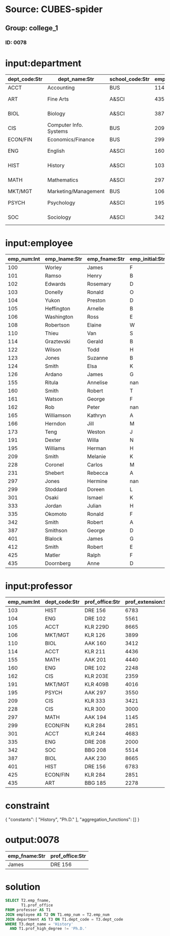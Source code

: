 # Source: CUBES-spider
## Group: college_1
### ID: 0078

# input:department

| dept_code:Str | dept_name:Str | school_code:Str | emp_num:Int | dept_address:Str | dept_extension:Str |
|---|---|---|---|---|---|
| ACCT | Accounting | BUS | 114 | KLR 211, Box 52 | 3119 |
| ART | Fine Arts | A&SCI | 435 | BBG 185, Box 128 | 2278 |
| BIOL | Biology | A&SCI | 387 | AAK 230, Box 415 | 4117 |
| CIS | Computer Info. Systems | BUS | 209 | KLR 333, Box 56 | 3245 |
| ECON/FIN | Economics/Finance | BUS | 299 | KLR 284, Box 63 | 3126 |
| ENG | English | A&SCI | 160 | DRE 102, Box 223 | 1004 |
| HIST | History | A&SCI | 103 | DRE 156, Box 284 | 1867 |
| MATH | Mathematics | A&SCI | 297 | AAK 194, Box 422 | 4234 |
| MKT/MGT | Marketing/Management | BUS | 106 | KLR 126, Box 55 | 3342 |
| PSYCH | Psychology | A&SCI | 195 | AAK 297, Box 438 | 4110 |
| SOC | Sociology | A&SCI | 342 | BBG 208, Box 132 | 2008 |

# input:employee

| emp_num:Int | emp_lname:Str | emp_fname:Str | emp_initial:Str | emp_jobcode:Str | emp_hiredate:Date | emp_dob:Date |
|---|---|---|---|---|---|---|
| 100 | Worley | James | F | CUST | 1978-02-23 | 1950-06-12 |
| 101 | Ramso | Henry | B | CUST | 1994-11-15 | 1961-11-02 |
| 102 | Edwards | Rosemary | D | TECH | 1990-07-23 | 1953-07-03 |
| 103 | Donelly | Ronald | O | PROF | 1987-07-01 | 1952-10-02 |
| 104 | Yukon | Preston | D | PROF | 1992-05-01 | 1948-02-23 |
| 105 | Heffington | Arnelle | B | PROF | 1991-07-01 | 1950-11-02 |
| 106 | Washington | Ross | E | PROF | 1976-08-01 | 1941-03-04 |
| 108 | Robertson | Elaine | W | TECH | 1983-10-18 | 1961-06-20 |
| 110 | Thieu | Van | S | PROF | 1989-08-01 | 1951-08-12 |
| 114 | Graztevski | Gerald | B | PROF | 1978-08-01 | 1939-03-18 |
| 122 | Wilson | Todd | H | CUST | 1990-11-06 | 1966-10-19 |
| 123 | Jones | Suzanne | B | TECH | 1994-01-05 | 1967-12-30 |
| 124 | Smith | Elsa | K | CLRK | 1982-12-16 | 1943-09-13 |
| 126 | Ardano | James | G | CLRK | 1994-10-01 | 1970-03-12 |
| 155 | Ritula | Annelise | nan | PROF | 1990-08-01 | 1957-05-24 |
| 160 | Smith | Robert | T | PROF | 1992-08-01 | 1955-06-19 |
| 161 | Watson | George | F | CUST | 1994-11-01 | 1962-10-02 |
| 162 | Rob | Peter | nan | PROF | 1981-08-01 | 1940-06-20 |
| 165 | Williamson | Kathryn | A | CLRK | 1992-06-15 | 1968-11-17 |
| 166 | Herndon | Jill | M | TECH | 1990-08-18 | 1965-08-29 |
| 173 | Teng | Weston | J | TECH | 1980-07-15 | 1951-11-17 |
| 191 | Dexter | Willa | N | PROF | 1984-08-01 | 1953-05-17 |
| 195 | Williams | Herman | H | PROF | 1988-08-01 | 1955-11-19 |
| 209 | Smith | Melanie | K | PROF | 1983-08-01 | 1946-05-24 |
| 228 | Coronel | Carlos | M | PROF | 1988-08-01 | 1949-05-16 |
| 231 | Shebert | Rebecca | A | CUST | 1994-02-21 | 1963-02-27 |
| 297 | Jones | Hermine | nan | PROF | 1985-01-01 | 1950-07-04 |
| 299 | Stoddard | Doreen | L | PROF | 1994-08-01 | 1960-04-25 |
| 301 | Osaki | Ismael | K | PROF | 1989-08-01 | 1952-05-25 |
| 333 | Jordan | Julian | H | TECH | 1991-04-23 | 1968-07-16 |
| 335 | Okomoto | Ronald | F | PROF | 1975-08-01 | 1944-03-03 |
| 342 | Smith | Robert | A | PROF | 1978-08-01 | 1937-12-30 |
| 387 | Smithson | George | D | PROF | 1982-08-01 | 1948-10-01 |
| 401 | Blalock | James | G | PROF | 1981-08-01 | 1945-03-15 |
| 412 | Smith | Robert | E | CUST | 1985-06-24 | 1963-09-25 |
| 425 | Matler | Ralph | F | PROF | 1995-08-01 | 1973-12-02 |
| 435 | Doornberg | Anne | D | PROF | 1992-08-01 | 1963-10-02 |

# input:professor

| emp_num:Int | dept_code:Str | prof_office:Str | prof_extension:Str | prof_high_degree:Str |
|---|---|---|---|---|
| 103 | HIST | DRE 156 | 6783 | Ph.D. |
| 104 | ENG | DRE 102 | 5561 | MA |
| 105 | ACCT | KLR 229D | 8665 | Ph.D. |
| 106 | MKT/MGT | KLR 126 | 3899 | Ph.D. |
| 110 | BIOL | AAK 160 | 3412 | Ph.D. |
| 114 | ACCT | KLR 211 | 4436 | Ph.D. |
| 155 | MATH | AAK 201 | 4440 | Ph.D. |
| 160 | ENG | DRE 102 | 2248 | Ph.D. |
| 162 | CIS | KLR 203E | 2359 | Ph.D. |
| 191 | MKT/MGT | KLR 409B | 4016 | DBA |
| 195 | PSYCH | AAK 297 | 3550 | Ph.D. |
| 209 | CIS | KLR 333 | 3421 | Ph.D. |
| 228 | CIS | KLR 300 | 3000 | Ph.D. |
| 297 | MATH | AAK 194 | 1145 | Ph.D. |
| 299 | ECON/FIN | KLR 284 | 2851 | Ph.D. |
| 301 | ACCT | KLR 244 | 4683 | Ph.D. |
| 335 | ENG | DRE 208 | 2000 | Ph.D. |
| 342 | SOC | BBG 208 | 5514 | Ph.D. |
| 387 | BIOL | AAK 230 | 8665 | Ph.D. |
| 401 | HIST | DRE 156 | 6783 | MA |
| 425 | ECON/FIN | KLR 284 | 2851 | MBA |
| 435 | ART | BBG 185 | 2278 | Ph.D. |

# constraint

{
  "constants": [
    "History",
    "Ph.D."
  ],
  "aggregation_functions": []
}

# output:0078

| emp_fname:Str | prof_office:Str |
|---|---|
| James | DRE 156 |

# solution

```sql
SELECT T2.emp_fname,
       T1.prof_office
FROM professor AS T1
JOIN employee AS T2 ON T1.emp_num = T2.emp_num
JOIN department AS T3 ON T1.dept_code = T3.dept_code
WHERE T3.dept_name = 'History'
  AND T1.prof_high_degree != 'Ph.D.'
```
